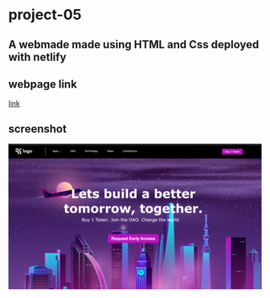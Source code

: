 # project-05
## A webmade made using HTML and Css deployed with netlify

## webpage link 
[link](https://project-05-puneet.netlify.app/)

## screenshot
![](./image/Screen%20Shot%202022-08-24%20at%2011.13.52%20PM.png)
